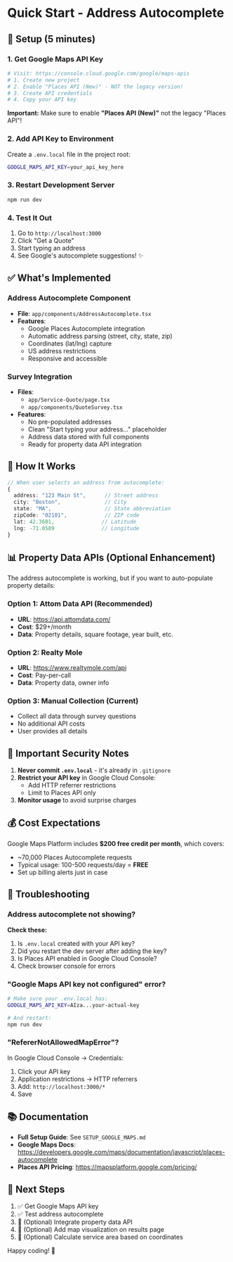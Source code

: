 # Quick Start - Address Autocomplete

## 🚀 Setup (5 minutes)

### 1. Get Google Maps API Key

```bash
# Visit: https://console.cloud.google.com/google/maps-apis
# 1. Create new project
# 2. Enable "Places API (New)" - NOT the legacy version!
# 3. Create API credentials
# 4. Copy your API key
```

**Important:** Make sure to enable **"Places API (New)"** not the legacy "Places API"!

### 2. Add API Key to Environment

Create a `.env.local` file in the project root:

```bash
GOOGLE_MAPS_API_KEY=your_api_key_here
```

### 3. Restart Development Server

```bash
npm run dev
```

### 4. Test It Out

1. Go to `http://localhost:3000`
2. Click "Get a Quote"
3. Start typing an address
4. See Google's autocomplete suggestions! ✨

## ✅ What's Implemented

### Address Autocomplete Component
- **File**: `app/components/AddressAutocomplete.tsx`
- **Features**:
  - Google Places Autocomplete integration
  - Automatic address parsing (street, city, state, zip)
  - Coordinates (lat/lng) capture
  - US address restrictions
  - Responsive and accessible

### Survey Integration
- **Files**: 
  - `app/Service-Quote/page.tsx`
  - `app/components/QuoteSurvey.tsx`
- **Features**:
  - No pre-populated addresses
  - Clean "Start typing your address..." placeholder
  - Address data stored with full components
  - Ready for property data API integration

## 🔧 How It Works

```typescript
// When user selects an address from autocomplete:
{
  address: "123 Main St",      // Street address
  city: "Boston",              // City
  state: "MA",                 // State abbreviation
  zipCode: "02101",            // ZIP code
  lat: 42.3601,               // Latitude
  lng: -71.0589               // Longitude
}
```

## 📊 Property Data APIs (Optional Enhancement)

The address autocomplete is working, but if you want to auto-populate property details:

### Option 1: Attom Data API (Recommended)
- **URL**: https://api.attomdata.com/
- **Cost**: $29+/month
- **Data**: Property details, square footage, year built, etc.

### Option 2: Realty Mole
- **URL**: https://www.realtymole.com/api
- **Cost**: Pay-per-call
- **Data**: Property data, owner info

### Option 3: Manual Collection (Current)
- Collect all data through survey questions
- No additional API costs
- User provides all details

## 🔐 Important Security Notes

1. **Never commit `.env.local`** - it's already in `.gitignore`
2. **Restrict your API key** in Google Cloud Console:
   - Add HTTP referrer restrictions
   - Limit to Places API only
3. **Monitor usage** to avoid surprise charges

## 💰 Cost Expectations

Google Maps Platform includes **$200 free credit per month**, which covers:
- ~70,000 Places Autocomplete requests
- Typical usage: 100-500 requests/day = **FREE**
- Set up billing alerts just in case

## 🐛 Troubleshooting

### Address autocomplete not showing?

**Check these:**
1. Is `.env.local` created with your API key?
2. Did you restart the dev server after adding the key?
3. Is Places API enabled in Google Cloud Console?
4. Check browser console for errors

### "Google Maps API key not configured" error?

```bash
# Make sure your .env.local has:
GOOGLE_MAPS_API_KEY=AIza...your-actual-key

# And restart:
npm run dev
```

### "RefererNotAllowedMapError"?

In Google Cloud Console → Credentials:
1. Click your API key
2. Application restrictions → HTTP referrers
3. Add: `http://localhost:3000/*`
4. Save

## 📚 Documentation

- **Full Setup Guide**: See `SETUP_GOOGLE_MAPS.md`
- **Google Maps Docs**: https://developers.google.com/maps/documentation/javascript/places-autocomplete
- **Places API Pricing**: https://mapsplatform.google.com/pricing/

## 🎯 Next Steps

1. ✅ Get Google Maps API key
2. ✅ Test address autocomplete
3. 🔄 (Optional) Integrate property data API
4. 🔄 (Optional) Add map visualization on results page
5. 🔄 (Optional) Calculate service area based on coordinates

Happy coding! 🚀

